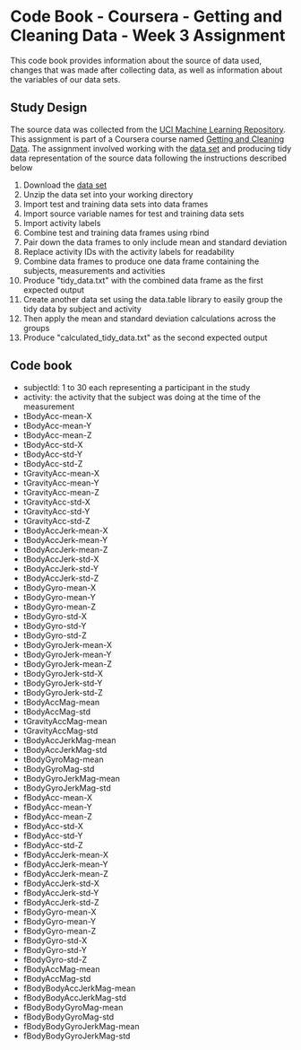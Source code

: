 Code Book - Coursera - Getting and Cleaning Data - Week 3 Assignment
====================================================================

This code book provides information about the source of data used, changes that was made after collecting data, as well as information about the variables of our data sets. 

Study Design
------------

The source data was collected from the [UCI Machine Learning Repository](http://archive.ics.uci.edu/ml/datasets/Human+Activity+Recognition+Using+Smartphones).
This assignment is part of a Coursera course named [Getting and Cleaning Data](https://class.coursera.org/getdata-031).
The assignment involved working with the [data set](https://d396qusza40orc.cloudfront.net/getdata%2Fprojectfiles%2FUCI%20HAR%20Dataset.zip) and producing tidy data representation of the source data following the instructions described below

1. Download the [data set](https://d396qusza40orc.cloudfront.net/getdata%2Fprojectfiles%2FUCI%20HAR%20Dataset.zip)
2. Unzip the data set into your working directory
3. Import test and training data sets into data frames
4. Import source variable names for test and training data sets
5. Import activity labels
6. Combine test and training data frames using rbind
7. Pair down the data frames to only include mean and standard deviation
8. Replace activity IDs with the activity labels for readability
9. Combine data frames to produce one data frame containing the subjects, measurements and activities
10. Produce "tidy_data.txt" with the combined data frame as the first expected output
11. Create another data set using the data.table library to easily group the tidy data by subject and activity
12. Then apply the mean and standard deviation calculations across the groups
13. Produce "calculated_tidy_data.txt" as the second expected output

Code book
---------

- subjectId: 1 to 30 each representing a participant in the study
- activity: the activity that the subject was doing at the time of the measurement
- tBodyAcc-mean-X        
- tBodyAcc-mean-Y
- tBodyAcc-mean-Z
- tBodyAcc-std-X
- tBodyAcc-std-Y
- tBodyAcc-std-Z
- tGravityAcc-mean-X
- tGravityAcc-mean-Y
- tGravityAcc-mean-Z
- tGravityAcc-std-X
- tGravityAcc-std-Y
- tGravityAcc-std-Z
- tBodyAccJerk-mean-X
- tBodyAccJerk-mean-Y
- tBodyAccJerk-mean-Z
- tBodyAccJerk-std-X
- tBodyAccJerk-std-Y
- tBodyAccJerk-std-Z
- tBodyGyro-mean-X
- tBodyGyro-mean-Y
- tBodyGyro-mean-Z
- tBodyGyro-std-X
- tBodyGyro-std-Y
- tBodyGyro-std-Z
- tBodyGyroJerk-mean-X
- tBodyGyroJerk-mean-Y
- tBodyGyroJerk-mean-Z
- tBodyGyroJerk-std-X
- tBodyGyroJerk-std-Y
- tBodyGyroJerk-std-Z
- tBodyAccMag-mean
- tBodyAccMag-std
- tGravityAccMag-mean
- tGravityAccMag-std
- tBodyAccJerkMag-mean
- tBodyAccJerkMag-std
- tBodyGyroMag-mean
- tBodyGyroMag-std
- tBodyGyroJerkMag-mean
- tBodyGyroJerkMag-std
- fBodyAcc-mean-X
- fBodyAcc-mean-Y
- fBodyAcc-mean-Z
- fBodyAcc-std-X
- fBodyAcc-std-Y
- fBodyAcc-std-Z
- fBodyAccJerk-mean-X
- fBodyAccJerk-mean-Y
- fBodyAccJerk-mean-Z
- fBodyAccJerk-std-X
- fBodyAccJerk-std-Y
- fBodyAccJerk-std-Z
- fBodyGyro-mean-X
- fBodyGyro-mean-Y
- fBodyGyro-mean-Z
- fBodyGyro-std-X
- fBodyGyro-std-Y
- fBodyGyro-std-Z
- fBodyAccMag-mean
- fBodyAccMag-std
- fBodyBodyAccJerkMag-mean
- fBodyBodyAccJerkMag-std
- fBodyBodyGyroMag-mean
- fBodyBodyGyroMag-std
- fBodyBodyGyroJerkMag-mean
- fBodyBodyGyroJerkMag-std